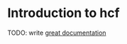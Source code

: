 # Introduction to hcf

TODO: write [great documentation](http://jacobian.org/writing/what-to-write/)
